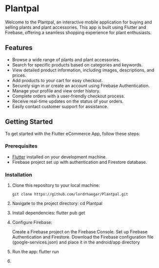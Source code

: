 # Plantpal

Welcome to the Plantpal, an interactive mobile application for buying and selling plants and plant accessories. This app is built using Flutter and Firebase, offering a seamless shopping experience for plant enthusiasts.

## Features

- Browse a wide range of plants and plant accessories.
- Search for specific products based on categories and keywords.
- View detailed product information, including images, descriptions, and prices.
- Add products to your cart for easy checkout.
- Securely sign in or create an account using Firebase Authentication.
- Manage your profile and view order history.
- Complete orders with a user-friendly checkout process.
- Receive real-time updates on the status of your orders.
- Easily contact customer support for assistance.

## Getting Started

To get started with the Flutter eCommerce App, follow these steps:

### Prerequisites

- [Flutter](https://flutter.dev/docs/get-started/install) installed on your development machine.
- Firebase project set up with authentication and Firestore database.

### Installation

1. Clone this repository to your local machine:

   ```shell
   git clone https://github.com/lordrhaegar/Plantpal.git
2. Navigate to the project directory:
   cd Plantpal
3. Install dependencies:
   flutter pub get
4. Configure Firebase:

    Create a Firebase project on the Firebase Console.
    Set up Firebase Authentication and Firestore.
    Download the Firebase configuration file (google-services.json) and place it in the android/app directory
5. Run the app:
   flutter run
6. 
